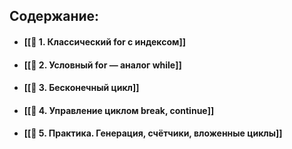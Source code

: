 
## Содержание:
- #### [[📘 1. Классический for с индексом]]
- #### [[📘 2. Условный for — аналог while]]
- #### [[📘 3. Бесконечный цикл]]
- #### [[📘 4. Управление циклом break, continue]]
- #### [[📘 5. Практика. Генерация, счётчики, вложенные циклы]]
